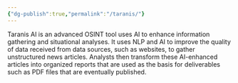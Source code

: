 ```yaml
---
{"dg-publish":true,"permalink":"/taranis/"}
---
```


Taranis AI is an advanced OSINT tool uses AI to enhance information gathering and situational analyses. It uses NLP and AI to improve the quality of data received from data sources, such as websites, to gather unstructured news articles. Analysts then transform these AI-enhanced articles into organized reports that are used as the basis for deliverables such as PDF files that are eventually published.
